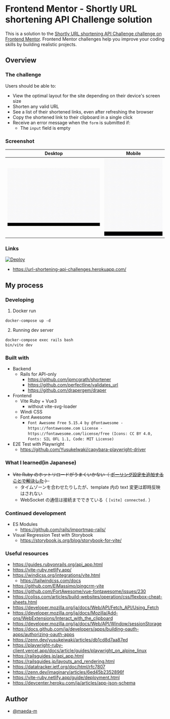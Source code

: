 # Frontend Mentor - Shortly URL shortening API Challenge solution

This is a solution to the [Shortly URL shortening API Challenge challenge on Frontend Mentor](https://www.frontendmentor.io/challenges/url-shortening-api-landing-page-2ce3ob-G). Frontend Mentor challenges help you improve your coding skills by building realistic projects.

## Overview

### The challenge

Users should be able to:

- View the optimal layout for the site depending on their device's screen size
- Shorten any valid URL
- See a list of their shortened links, even after refreshing the browser
- Copy the shortened link to their clipboard in a single click
- Receive an error message when the `form` is submitted if:
  - The `input` field is empty

### Screenshot

| Desktop | Mobile |
| :-----: | :----: |
| ![Desktop](docs/assets/images/desktop.gif) | ![Mobile](docs/assets/images/mobile.gif) |

### Links

[![Deploy](https://www.herokucdn.com/deploy/button.svg)](https://heroku.com/deploy)

- https://url-shortening-api-challenges.herokuapp.com/

## My process

### Developing

1. Docker run
```
docker-compose up -d
```
2. Running dev server
```
docker-compose exec rails bash
bin/vite dev
```

### Built with

- Backend
  - Rails for API-only
    - https://github.com/jpmcgrath/shortener
    - https://github.com/perfectline/validates_url
    - https://github.com/drapergem/draper
- Frontend
  - Vite Ruby + Vue3
    - without vite-svg-loader
  - Windi CSS
  - Font Awesome
    - `Font Awesome Free 5.15.4 by @fontawesome - https://fontawesome.com License - https://fontawesome.com/license/free (Icons: CC BY 4.0, Fonts: SIL OFL 1.1, Code: MIT License)`
- E2E Test with Playwright
  - https://github.com/YusukeIwaki/capybara-playwright-driver

### What I learned(in Japanese)

- ~~Vite Ruby のホットリロードがうまくいかない（ [ポーリング設定を追加することで解決した](https://github.com/vitejs/vite/issues/1153) ）~~
  - タイムゾーンを合わせたりしたが、template 内の text 変更は即時反映はされない
  - WebSocket の通信は接続までできている（ `[vite] connected.` ）

### Continued development

- ES Modules
  - https://github.com/rails/importmap-rails/
- Visual Regression Test with Storybook
  - https://storybook.js.org/blog/storybook-for-vite/

### Useful resources

- https://guides.rubyonrails.org/api_app.html
- https://vite-ruby.netlify.app/
- https://windicss.org/integrations/vite.html
  - https://tailwindcss.com/docs
- https://github.com/ElMassimo/pingcrm-vite
- https://github.com/FortAwesome/vue-fontawesome/issues/230
- https://coliss.com/articles/build-websites/operation/css/flexbox-cheat-sheets.html
- https://developer.mozilla.org/ja/docs/Web/API/Fetch_API/Using_Fetch
- https://developer.mozilla.org/ja/docs/Mozilla/Add-ons/WebExtensions/Interact_with_the_clipboard
- https://developer.mozilla.org/ja/docs/Web/API/Window/sessionStorage
- https://docs.github.com/ja/developers/apps/building-oauth-apps/authorizing-oauth-apps
- https://zenn.dev/yusukeiwaki/articles/db1cd8d7aa87ed
- https://playwright-ruby-client.vercel.app/docs/article/guides/playwright_on_alpine_linux
- https://railsguides.jp/api_app.html
- https://railsguides.jp/layouts_and_rendering.html
- https://datatracker.ietf.org/doc/html/rfc7807
- https://zenn.dev/imaginary/articles/6ed45b2352896f
- https://vite-ruby.netlify.app/guide/deployment.html
- https://devcenter.heroku.com/ja/articles/app-json-schema

## Author

- [@maeda-m](https://github.com/maeda-m)
